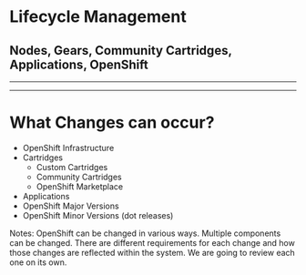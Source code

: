 # Lifecycle Management

## Nodes, Gears, Community Cartridges, Applications, OpenShift

---

<!-- .slide: data-background="/2015-emea-enablement-training/images/change-management.png" -->

---

# What Changes can occur?

* OpenShift Infrastructure
* Cartridges
    * Custom Cartridges
    * Community Cartridges
    * OpenShift Marketplace
* Applications
* OpenShift Major Versions
* OpenShift Minor Versions (dot releases)


Notes: OpenShift can be changed in various ways. Multiple components can be changed. There are different requirements for each change
and how those changes are reflected within the system. We are going to review each one on its own.
